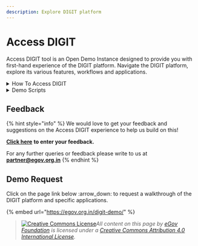 ```yaml
---
description: Explore DIGIT platform
---
```


# Access DIGIT

Access DIGIT tool is an Open Demo Instance designed to provide you with first-hand experience of the DIGIT platform. Navigate the DIGIT platform, explore its various features, workflows and applications.

<details>

<summary>How To Access DIGIT</summary>

### **Access DIGIT in Citizen Role**

* [x] [Click here](https://staging.digit.org/digit-ui/citizen) to access DIGIT as Citizen.&#x20;
* [x] Provide a mobile number for OTP verification. Make sure you provide a mobile number other than the one shared in the request [form](https://egov.org.in/access-digit/) to generate demo credentials.
* [x] Select City as <mark style="color:blue;">**City B**</mark> for all transactions

### **Access DIGIT in Employee Role**

* [x] [Click here](https://staging.digit.org/employee/language-selection) to access DIGIT in an employee role.            &#x20;
* [x] Use the credentials to log in as an employee. _(If you do not have the credentials, visit_ [_this page_](https://egov.org.in/access-digit/) _to generate your role-based credentials)_.                      &#x20;
* [x] Select City as <mark style="color:blue;">**City B**</mark>.

</details>

<details>

<summary>Demo Scripts</summary>

We have added user assistance docs below to help you learn more about DIGIT modules and the use-case scenarios supported by each.

* [TL Demo Script](../products/modules/trade-license-tl/tl-demo-script.md)
* [OBPS Demo Script](../products/modules/online-building-plan-approval-system-obpas/obpas-demo-script.md)
* [PGR Demo Script](../products/modules/public-grievances-and-redressal/pgr-demo-script.md)

</details>

## Feedback

{% hint style="info" %}
We would love to get your feedback and suggestions on the Access DIGIT experience to help us build on this!

[**Click here**](https://docs.google.com/forms/d/e/1FAIpQLSeNxbjGmCeS6Q-\_2703SV8D4s-1kYyvZrHJMa\_WLpk41KmScg/viewform) **to enter your feedback.**

For any further queries or feedback please write to us at [**partner@egov.org.in**](mailto:partner@egov.org.in)
{% endhint %}

## Demo Request

Click on the page link below :arrow\_down: to request a walkthrough of the DIGIT platform and specific applications.

{% embed url="https://egov.org.in/digit-demo/" %}



> [![Creative Commons License](https://i.creativecommons.org/l/by/4.0/80x15.png)_​_](http://creativecommons.org/licenses/by/4.0/)_All content on this page by_ [_eGov Foundation_](https://egov.org.in/) _is licensed under a_ [_Creative Commons Attribution 4.0 International License_](http://creativecommons.org/licenses/by/4.0/)_._
